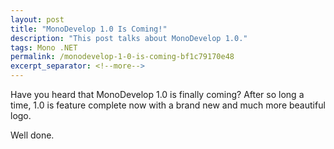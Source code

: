 ```yaml
---
layout: post
title: "MonoDevelop 1.0 Is Coming!"
description: "This post talks about MonoDevelop 1.0."
tags: Mono .NET
permalink: /monodevelop-1-0-is-coming-bf1c79170e48
excerpt_separator: <!--more-->
---
```

Have you heard that MonoDevelop 1.0 is finally coming? After so long a time, 1.0 is feature complete now with a brand new and much more beautiful logo.

Well done.
<!--more-->

